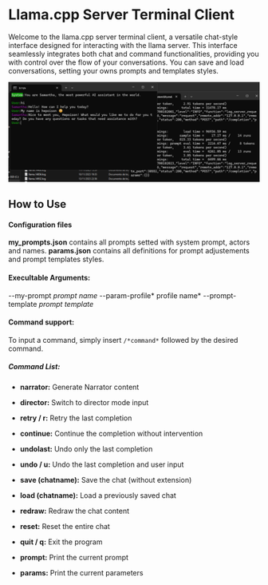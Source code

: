 # Llama.cpp Server Terminal Client

Welcome to the llama.cpp server terminal client, a versatile chat-style interface designed for interacting with the llama server. This interface seamlessly integrates both chat and command functionalities, providing you with control over the flow of your conversations. You can save and load conversations, setting your owns prompts and templates styles.

![Chat style view](screenshot.png)

## How to Use
#### Configuration files
**my_prompts.json**  contains all prompts setted with system prompt, actors and names.
**params.json**  contains all definitions for prompt adjustements and prompt templates styles.

#### Execultable Arguments:
 --my-prompt *prompt name*
 --param-profile* profile name*
 --prompt-template *prompt template*


#### Command support:
To input a command, simply insert `/*command*` followed by the desired command.

##### Command List:
- **narrator:** Generate Narrator content
- **director:** Switch to director mode input
- **retry / r:** Retry the last completion
- **continue:** Continue the completion without intervention

- **undolast:** Undo only the last completion
- **undo / u:** Undo the last completion and user input

- **save (chatname):** Save the chat (without extension)
- **load (chatname):** Load a previously saved chat
- **redraw:** Redraw the chat content
- **reset:** Reset the entire chat
- **quit / q:** Exit the program
- **prompt:** Print the current prompt
- **params:** Print the current parameters